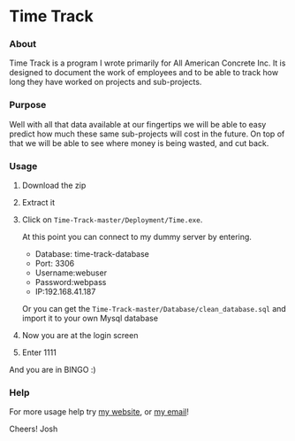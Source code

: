 # Time Track

### About
Time Track is a program I wrote primarily for All American Concrete Inc. It is designed to document
the work of employees and to be able to track how long they have worked on projects and sub-projects.
	

### Purpose
Well with all that data available at our fingertips we will be able to easy predict how much 
these same sub-projects will cost in the future. On top of that we will be able to see where 
money is being wasted, and cut back.


### Usage 
1. Download the zip
2. Extract it
3. Click on `Time-Track-master/Deployment/Time.exe`.

   At this point you can connect to my dummy server by entering.
    * Database: time-track-database
    * Port: 3306
    * Username:webuser
    * Password:webpass
    * IP:192.168.41.187
   
   Or you can get the `Time-Track-master/Database/clean_database.sql` and import it to your own Mysql database 
   
4. Now you are at the login screen
5. Enter 1111 

And you are in BINGO :)

### Help
For more usage help try [my website](http://joshuawootonn.com), or [my email](joshuawootonn@gmail.com)!

Cheers!
Josh
